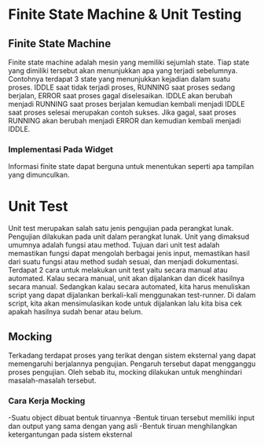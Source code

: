# Finite State Machine & Unit Testing

## Finite State Machine
Finite state machine adalah mesin yang memiliki sejumlah state. Tiap state yang dimiliki tersebut akan menunjukkan apa yang terjadi sebelumnya.
Contohnya terdapat 3 state yang menunjukkan kejadian dalam suatu proses. IDDLE saat tidak terjadi proses, RUNNING saat proses sedang berjalan, ERROR saat proses gagal diselesaikan. IDDLE akan berubah menjadi RUNNING saat proses berjalan kemudian kembali menjadi IDDLE saat proses selesai merupakan contoh sukses. Jika gagal, saat proses RUNNING akan berubah menjadi ERROR dan kemudian kembali menjadi IDDLE.

### Implementasi Pada Widget
Informasi finite state dapat berguna untuk menentukan seperti apa tampilan yang dimunculkan. 

# Unit Test
Unit test merupakan salah satu jenis pengujian pada perangkat lunak. Pengujian dilakukan pada unit dalam perangkat lunak. Unit yang dimaksud umumnya adalah fungsi atau method. 
Tujuan dari unit test adalah memastikan fungsi dapat mengolah berbagai jenis input, memastikan hasil dari suatu fungsi atau method sudah sesuai, dan menjadi dokumentasi.
Terdapat 2 cara untuk melakukan unit test yaitu secara manual atau automated. Kalau secara manual, unit akan dijalankan dan dicek hasilnya secara manual. Sedangkan kalau secara automated, kita harus menuliskan script yang dapat dijalankan berkali-kali menggunakan test-runner. Di dalam script, kita akan mensimulasikan kode untuk dijalankan lalu kita bisa cek apakah hasilnya sudah benar atau belum.

## Mocking
Terkadang terdapat proses yang terikat dengan sistem eksternal yang dapat memengaruhi berjalannya pengujian. Pengaruh tersebut dapat mengganggu proses pengujian. Oleh sebab itu, mocking dilakukan untuk menghindari masalah-masalah tersebut.

### Cara Kerja Mocking
-Suatu object dibuat bentuk tiruannya
-Bentuk tiruan tersebut memiliki input dan output yang sama dengan yang asli
-Bentuk tiruan menghilangkan ketergantungan pada sistem eksternal